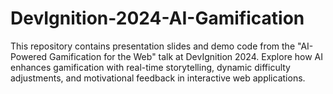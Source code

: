 # DevIgnition-2024-AI-Gamification
This repository contains presentation slides and demo code from the "AI-Powered Gamification for the Web" talk at DevIgnition 2024. Explore how AI enhances gamification with real-time storytelling, dynamic difficulty adjustments, and motivational feedback in interactive web applications.
